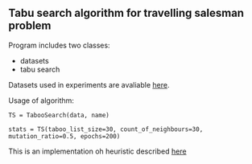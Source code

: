 ## Tabu search algorithm for travelling salesman problem

Program includes two classes:
* datasets
* tabu search

Datasets used in experiments are avaliable [here](https://wwwproxy.iwr.uni-heidelberg.de/groups/comopt/software/TSPLIB95/STSP.html).

Usage of algorithm:

`TS = TabooSearch(data, name)`

`stats = TS(taboo_list_size=30, count_of_neighbours=30, mutation_ratio=0.5, epochs=200)`

This is an implementation oh heuristic described [here](https://en.wikipedia.org/wiki/Tabu_search)
